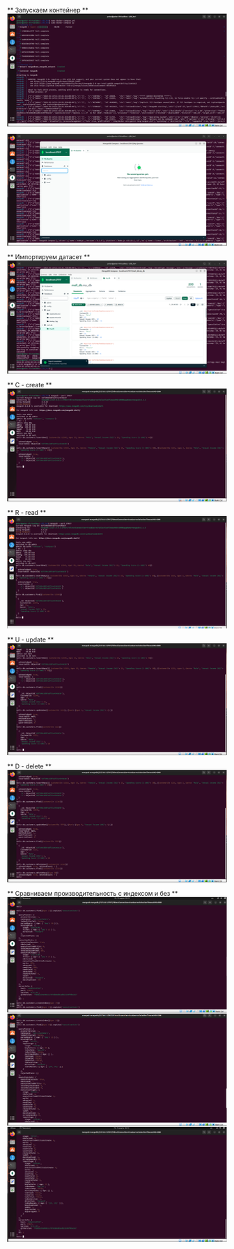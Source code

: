 ** Запускаем контейнер **
![docker](png/docker.png)

![mongodb](png/mongodb.png)

** Импортируем датасет **
![import](png/import.png)

** C - create **
![create](png/create.png)

** R - read **
![read](png/read.png)

**  U - update **
![update](png/update.png)

** D - delete **
![delete](png/delete.png)

** Сравниваем производительность с индексом и без **
![idx1](png/idx1.png)
![idx2](png/idx2.png)
![idx3](png/idx3.png)
